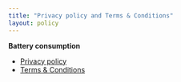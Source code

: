 ```yaml
---
title: "Privacy policy and Terms & Conditions"
layout: policy
---
```


**Battery consumption**

*   [Privacy policy](/privacy-policies/battery-consumption/privacy-policy)
*   [Terms & Conditions](/privacy-policies/battery-consumption/terms-and-conditions)
